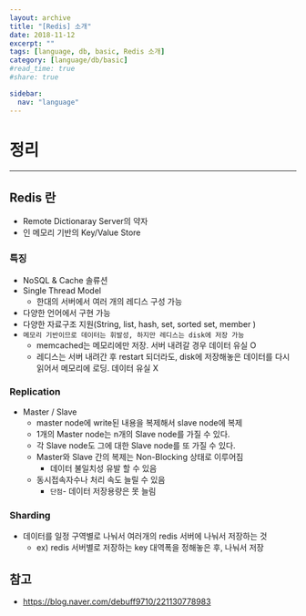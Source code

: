 ```yaml
---
layout: archive
title: "[Redis] 소개"
date: 2018-11-12
excerpt: ""
tags: [language, db, basic, Redis 소개]
category: [language/db/basic]
#read_time: true
#share: true

sidebar:
  nav: "language"
---
```


# 정리

* * *

## Redis 란

* Remote Dictionaray Server의 약자
* 인 메모리 기반의 Key/Value Store

### 특징

* NoSQL & Cache 솔류션
* Single Thread Model
  * 한대의 서버에서 여러 개의 레디스 구성 가능
* 다양한 언어에서 구현 가능
* 다양한 자료구조 지원(String, list, hash, set, sorted set, member )
* `메모리 기반이므로 데이터는 휘발성, 하지만 레디스는 disk에 저장 가능`
  * memcached는 메모리에만 저장. 서버 내려갈 경우 데이터 유실 O
  * 레디스는 서버 내려간 후 restart 되더라도, disk에 저장해놓은 데이터를 다시 읽어서 메모리에 로딩. 데이터 유실 X

### Replication

* Master / Slave
  * master node에 write된 내용을 복제해서 slave node에 복제
  * 1개의 Master node는 n개의 Slave node를 가질 수 있다.
  * 각 Slave node도 그에 대한 Slave node를 또 가질 수 있다.
  * Master와 Slave 간의 복제는 Non-Blocking 상태로 이루어짐
    * 데이터 불일치성 유발 할 수 있음
  * 동시접속자수나 처리 속도 늘릴 수 있음
    * `단점`- 데이터 저장용량은 못 늘림

### Sharding

* 데이터를 일정 구역별로 나눠서 여러개의 redis 서버에 나눠서 저장하는 것
  * ex) redis 서버별로 저장하는 key 대역폭을 정해놓은 후, 나눠서 저장

## 참고

* <https://blog.naver.com/debuff9710/221130778983>
